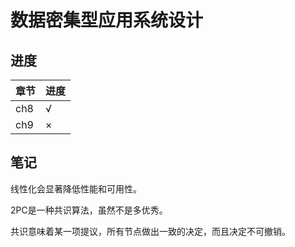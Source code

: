 # 数据密集型应用系统设计

## 进度

| 章节 | 进度 |
| ---- | ---- |
| ch8  | √    |
| ch9  | ×    |

## 笔记

线性化会显著降低性能和可用性。

2PC是一种共识算法，虽然不是多优秀。

共识意味着某一项提议，所有节点做出一致的决定，而且决定不可撤销。
